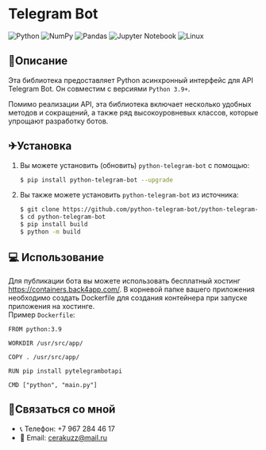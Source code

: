 # Telegram Bot

![Python](https://img.shields.io/badge/python-3670A0?style=for-the-badge&logo=python&logoColor=ffdd54)
![NumPy](https://img.shields.io/badge/numpy-%23013243.svg?style=for-the-badge&logo=numpy&logoColor=white)
![Pandas](https://img.shields.io/badge/pandas-%23150458.svg?style=for-the-badge&logo=pandas&logoColor=white)
![Jupyter Notebook](https://img.shields.io/badge/jupyter-%23FA0F00.svg?style=for-the-badge&logo=jupyter&logoColor=white)
![Linux](https://img.shields.io/badge/Linux-FCC624?style=for-the-badge&logo=linux&logoColor=black)

## 📝Описание

Эта библиотека предоставляет Python асинхронный интерфейс для API Telegram Bot. Он совместим с версиями ```Python 3.9+```.

Помимо реализации API, эта библиотека включает несколько удобных методов и сокращений, а также ряд высокоуровневых классов, которые упрощают разработку ботов.

## ✈Установка

1. Вы можете установить (обновить) ```python-telegram-bot``` с помощью:

    ```bash
    $ pip install python-telegram-bot --upgrade
    ```
2. Вы также можете установить ```python-telegram-bot``` из источника:

    ```bash
    $ git clone https://github.com/python-telegram-bot/python-telegram-bot
    $ cd python-telegram-bot
    $ pip install build
    $ python -m build
    ```

## 💻 Использование

Для публикации бота вы можете использовать бесплатный хостинг https://containers.back4app.com/. В корневой папке вашего приложения необходимо
создать Dockerfile для создания контейнера при запуске приложения на хостинге.\
Пример ```Dockerfile```:
```
FROM python:3.9

WORKDIR /usr/src/app/

COPY . /usr/src/app/

RUN pip install pytelegrambotapi

CMD ["python", "main.py"]
```

## 📡Связаться со мной
* 📞 Телефон: +7 967 284 46 17
* 📧 Email: cerakuzz@mail.ru

